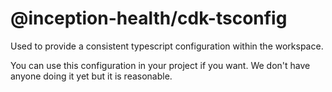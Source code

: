 # @inception-health/cdk-tsconfig

Used to provide a consistent typescript configuration within the workspace.

You can use this configuration in your project if you want. We don't have anyone doing it yet but it is reasonable.
